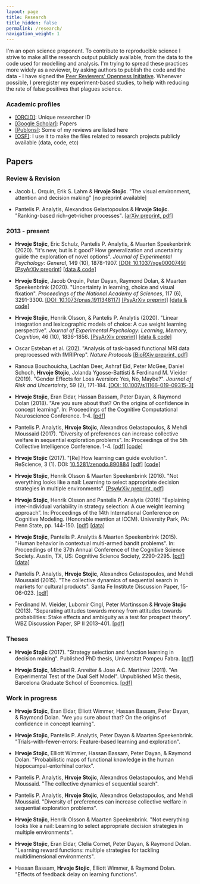 ```yaml
---
layout: page
title: Research
title_hidden: false
permalink: /research/
navigation_weight: 1
---
```


<!-- 
My research focuses on learning and decision making. In particular, I've worked on integrating function learning with decision making and strategy selection problem, popularly called a "deciding how to decide" problem. On theoretical side, I often approach these topics from a reinforcement learning perspective and rely a lot on machine learning methods. On empirical side, I usually conduct computational experiments, often collecting behavioural data to test the predictions and the models, usually by leveraging online labour markets like Amazon's Mechanical Turk. Since recently, I have also started collecting eye-tracking and neuroimaging data alongside the behavioral data. I'm quite excited to be in this area of research. It's a truly interdisciplinary topic, and significant developments are happening all over the place -- from economics and psychology, over biology and neuroscience, to machine learning and artificial intelligence. -->

I'm an open science proponent. To contribute to reproducible science I strive to make all the research output publicly available, from the data to the code used for modelling and analysis. I'm trying to spread these practices more widely as a reviewer, by asking authors to publish the code and the data - I have signed the [Peer Reviewers' Openness Initiative](https://opennessinitiative.org/). Whenever possible, I preregister my experiment-based studies, to help with reducing the rate of false positives that plagues science. 


### Academic profiles 

- [[ORCID]](https://orcid.org/0000-0002-9699-9052): Unique researcher ID
- [[Google Scholar]](https://scholar.google.co.uk/citations?user=wTjU3isAAAAJ&hl=en): Papers  
- [[Publons]](https://publons.com/author/1175768/hrvoje-stojic#profile): Some of my reviews are listed here
- [[OSF]](https://osf.io/utrga/): I use it to make the files related to research projects publicly available (data, code, etc)   


## Papers

### Review & Revision

- Jacob L. Orquin, Erik S. Lahm & **Hrvoje Stojic**. "The visual environment, attention and decision making" [no preprint available]

- Pantelis P. Analytis, Alexandros Gelastopoulos & **Hrvoje Stojic**. "Ranking-based rich-get-richer processes". [[arXiv preprint, pdf]](https://arxiv.org/abs/1910.01066) 


### 2013 - present

- **Hrvoje Stojic**, Eric Schulz, Pantelis P. Analytis, & Maarten Speekenbrink (2020). "It's new, but is it good? How generalization and uncertainty guide the exploration of novel options". *Journal of Experimental Psychology: General*, 149 (10), 1878-1907.  [[DOI: 10.1037/xge0000749]](http://dx.doi.org/10.1037/xge0000749) [[PsyArXiv preprint]](https://psyarxiv.com/p6zev)  [[data & code]](https://doi.org/10.17605/osf.io/c8u9t)  

- **Hrvoje Stojic**, Jacob Orquin, Peter Dayan, Raymond Dolan, & Maarten Speekenbrink (2020). "Uncertainty in learning, choice and visual fixation". *Proceedings of the National Academy of Sciences*, 117 (6), 3291-3300. [[DOI: 10.1073/pnas.1911348117]](https://doi.org/10.1073/pnas.1911348117) [[PsyArXiv preprint]](https://psyarxiv.com/zuge2) [[data & code]](https://doi.org/10.17605/osf.io/539ps)  

- **Hrvoje Stojic**, Henrik Olsson, & Pantelis P. Analytis (2020). "Linear integration and lexicographic models of choice: A cue weight learning perspective". *Journal of Experimental Psychology: Learning, Memory, Cognition*, 46 (10), 1836-1856. [[PsyArXiv preprint]](https://psyarxiv.com/yj2zc) [[data & code]](https://doi.org/10.17605/osf.io/7yxrz)  

- Oscar Esteban et al. (202). "Analysis of task-based functional MRI data preprocessed with fMRIPrep". *Nature Protocols* [[BioRXiv preprint, pdf]](https://www.biorxiv.org/content/10.1101/694364v1)    

- Ranoua Bouchouicha, Lachlan Deer, Ashraf Eid, Peter McGee, Daniel Schoch, **Hrvoje Stojic**, Jolanda Ygosse-Battisti & Ferdinand M. Vieider (2019). "Gender Effects for Loss Aversion: Yes, No, Maybe?". *Journal of Risk and Uncertainty*, 59 (2), 171-184. [[DOI: 10.1007/s11166-019-09315-3]](https://doi.org/10.1007/s11166-019-09315-3)

- **Hrvoje Stojic**, Eran Eldar, Hassan Bassam, Peter Dayan, & Raymond Dolan (2018). "Are you sure about that? On the origins of confidence in concept learning". In: Proceedings of the Cognitive Computational Neuroscience Conference. 1-4. [[pdf]](https://ccneuro.org/showDoc.php?s=W&pn=1197) 

- Pantelis P. Analytis, **Hrvoje Stojic**, Alexandros Gelastopoulos, & Mehdi Moussaid (2017). "Diversity of preferences can increase collective welfare in sequential exploration problems". In: Proceedings of the 5th Collective Intelligence Conference. 1-4. [[pdf]](https://osf.io/jt25s/) [[code]](https://osf.io/87m2d/)

- **Hrvoje Stojic** (2017). "[Re] How learning can guide evolution". ReScience, 3 (1). DOI: [10.5281/zenodo.890884](https://zenodo.org/record/890884) [[pdf]](https://github.com/ReScience-Archives/Stojic-2017/raw/master/article/Stojic-2017.pdf) [[code]](https://github.com/hstojic/HintonNowlan1987_replication)

- **Hrvoje Stojic**, Henrik Olsson & Maarten Speekenbrink (2016). "Not everything looks like a nail: Learning to select appropriate decision strategies in multiple environments". [[PsyArXiv preprint, pdf]](https://psyarxiv.com/fma3p/download)  

- **Hrvoje Stojic**, Henrik Olsson and Pantelis P. Analytis (2016) “Explaining inter-individual variability in strategy selection: A cue weight learning approach”. In: Proceedings of the 14th International Conference on Cognitive Modeling. (Honorable mention at ICCM). University Park, PA: Penn State, pp. 144-150. [[pdf]](http://acs.ist.psu.edu/iccm2016/proceedings/stojic2016iccm.pdf) [[data]](https://dx.doi.org/10.6084/m9.figshare.1609680)

- **Hrvoje Stojic**, Pantelis P. Analytis & Maarten Speekenbrink (2015). "Human behavior in contextual multi-armed bandit problems". In: Proceedings of the 37th Annual Conference of the Cognitive Science Society. Austin, TX, US: Cognitive Science Society, 2290-2295. [[pdf]](https://mindmodeling.org/cogsci2015/papers/0394/paper0394.pdf) [[data]](http://dx.doi.org/10.6084/m9.figshare.1314099)

- Pantelis P. Analytis, **Hrvoje Stojic**, Alexandros Gelastopoulos, and Mehdi Moussaid (2015). "The collective dynamics of sequential search in markets for cultural products". Santa Fe Institute Discussion Paper, 15-06-023. [[pdf]](http://www.santafe.edu/media/workingpapers/15-06-023.pdf) 

- Ferdinand M. Vieider, Lubomir Cingl, Peter Martinsson & **Hrvoje Stojic** (2013). "Separating attitudes towards money from attitudes towards probabilities: Stake effects and ambiguity as a test for prospect theory". WBZ Discussion Paper, SP II 2013–401. [[pdf]](http://hdl.handle.net/10419/83653)


### Theses  

- **Hrvoje Stojic** (2017). "Strategy selection and function learning in decision making". Published PhD thesis, Universitat Pompeu Fabra. [[pdf]](http://www.tdx.cat/bitstream/handle/10803/400136/ths.pdf?sequence=1&isAllowed=y)

- **Hrvoje Stojic**, Michael R. Anreiter & Jose A.C. Martinez (2011). "An Experimental Test of the Dual Self Model". Unpublished MSc thesis, Barcelona Graduate School of Economics. [[pdf]](https://www.researchgate.net/profile/Hrvoje_Stojic/publication/281558709_An_Experimental_Test_of_the_Dual_Self_Model/links/55edeb7408aef559dc438458/An-Experimental-Test-of-the-Dual-Self-Model.pdf)


### Work in progress


- **Hrvoje Stojic**, Eran Eldar, Elliott Wimmer, Hassan Bassam, Peter Dayan, & Raymond Dolan. "Are you sure about that? On the origins of confidence in concept learning". 

- **Hrvoje Stojic**, Pantelis P. Analytis, Peter Dayan & Maarten Speekenbrink. "Trials-with-fewer-errors: Feature-based learning and exploration". 

- **Hrvoje Stojic**, Elliott Wimmer, Hassan Bassam, Peter Dayan, & Raymond Dolan. "Probabilistic maps of functional knowledge in the human hippocampal-entorhinal cortex". 

- Pantelis P. Analytis, **Hrvoje Stojic**, Alexandros Gelastopoulos, and Mehdi Moussaid. "The collective dynamics of sequential search". 

- Pantelis P. Analytis, **Hrvoje Stojic**, Alexandros Gelastopoulos, and Mehdi Moussaid. "Diversity of preferences can increase collective welfare in sequential exploration problems". 

- **Hrvoje Stojic**, Henrik Olsson & Maarten Speekenbrink. "Not everything looks like a nail: Learning to select appropriate decision strategies in multiple environments". 

- **Hrvoje Stojic**, Eran Eldar, Clelia Cornet, Peter Dayan, & Raymond Dolan. "Learning reward functions: multiple strategies for tackling multidimensional environments". 

- Hassan Bassam, **Hrvoje Stojic**, Elliott Wimmer, & Raymond Dolan. "Effects of feedback delay on learning functions". 
